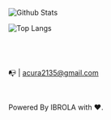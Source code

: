  #

<br>

![Github Stats](https://github-readme-stats-ibrola.vercel.app/api?username=IBROLA&count_private=true&include_all_commits=true")

![Top Langs](https://github-readme-stats.vercel.app/api/top-langs/?username=IBROLA&layout=compact&langs_count=10)

#

<br>
 
📭 | acura2135@gmail.com

<br>

Powered By IBROLA with ❤️.

#
